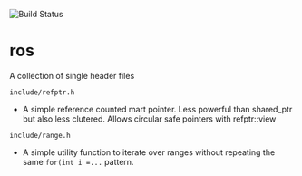 ![Build Status](https://github.com/RicoP/ros/workflows/cppci/badge.svg)
# ros
A collection of single header files

`include/refptr.h`
* A simple reference counted mart pointer. Less powerful than shared_ptr but also less clutered. Allows circular safe pointers with refptr<T>::view
  
`include/range.h`
* A simple utility function to iterate over ranges without repeating the same `for(int i =...` pattern. 
